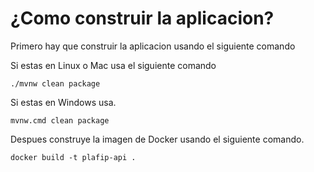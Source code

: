 # ¿Como construir la aplicacion?

Primero hay que construir la aplicacion usando el siguiente comando

Si estas en Linux o Mac usa el siguiente comando
```
./mvnw clean package
```

Si estas en Windows usa.

```
mvnw.cmd clean package
```

Despues construye la imagen de Docker usando el siguiente comando.

```
docker build -t plafip-api .
```